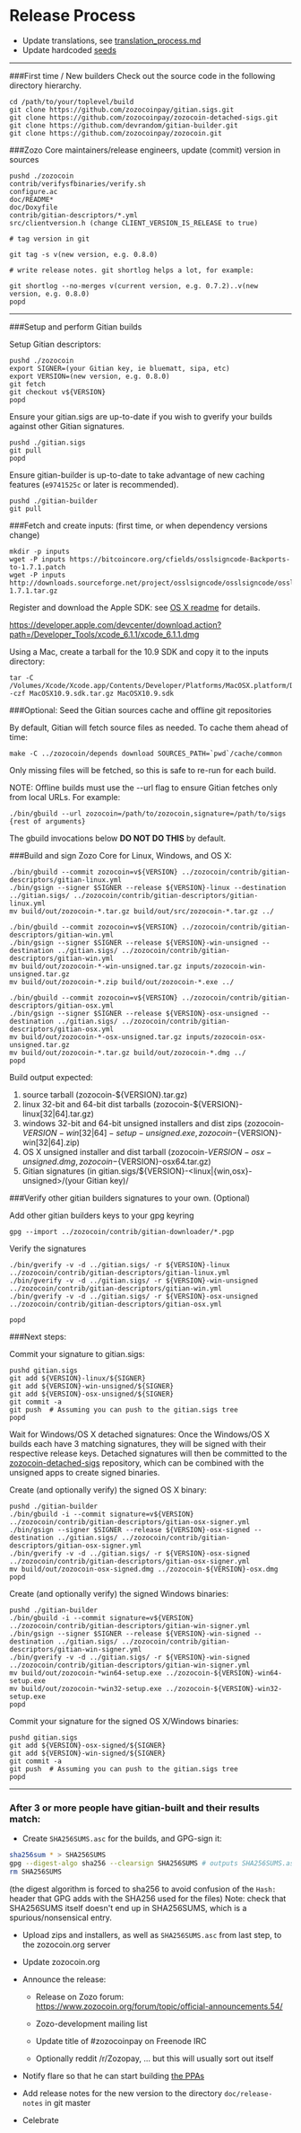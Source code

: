 Release Process
====================

* Update translations, see [translation_process.md](https://github.com/zozocoinpay/zozocoin/blob/master/doc/translation_process.md#syncing-with-transifex)
* Update hardcoded [seeds](/contrib/seeds)

* * *

###First time / New builders
Check out the source code in the following directory hierarchy.

	cd /path/to/your/toplevel/build
	git clone https://github.com/zozocoinpay/gitian.sigs.git
	git clone https://github.com/zozocoinpay/zozocoin-detached-sigs.git
	git clone https://github.com/devrandom/gitian-builder.git
	git clone https://github.com/zozocoinpay/zozocoin.git

###Zozo Core maintainers/release engineers, update (commit) version in sources

	pushd ./zozocoin
	contrib/verifysfbinaries/verify.sh
	configure.ac
	doc/README*
	doc/Doxyfile
	contrib/gitian-descriptors/*.yml
	src/clientversion.h (change CLIENT_VERSION_IS_RELEASE to true)

	# tag version in git

	git tag -s v(new version, e.g. 0.8.0)

	# write release notes. git shortlog helps a lot, for example:

	git shortlog --no-merges v(current version, e.g. 0.7.2)..v(new version, e.g. 0.8.0)
	popd

* * *

###Setup and perform Gitian builds

 Setup Gitian descriptors:

	pushd ./zozocoin
	export SIGNER=(your Gitian key, ie bluematt, sipa, etc)
	export VERSION=(new version, e.g. 0.8.0)
	git fetch
	git checkout v${VERSION}
	popd

  Ensure your gitian.sigs are up-to-date if you wish to gverify your builds against other Gitian signatures.

	pushd ./gitian.sigs
	git pull
	popd

  Ensure gitian-builder is up-to-date to take advantage of new caching features (`e9741525c` or later is recommended).

	pushd ./gitian-builder
	git pull

###Fetch and create inputs: (first time, or when dependency versions change)

	mkdir -p inputs
	wget -P inputs https://bitcoincore.org/cfields/osslsigncode-Backports-to-1.7.1.patch
	wget -P inputs http://downloads.sourceforge.net/project/osslsigncode/osslsigncode/osslsigncode-1.7.1.tar.gz

 Register and download the Apple SDK: see [OS X readme](README_osx.txt) for details.

 https://developer.apple.com/devcenter/download.action?path=/Developer_Tools/xcode_6.1.1/xcode_6.1.1.dmg

 Using a Mac, create a tarball for the 10.9 SDK and copy it to the inputs directory:

	tar -C /Volumes/Xcode/Xcode.app/Contents/Developer/Platforms/MacOSX.platform/Developer/SDKs/ -czf MacOSX10.9.sdk.tar.gz MacOSX10.9.sdk

###Optional: Seed the Gitian sources cache and offline git repositories

By default, Gitian will fetch source files as needed. To cache them ahead of time:

	make -C ../zozocoin/depends download SOURCES_PATH=`pwd`/cache/common

Only missing files will be fetched, so this is safe to re-run for each build.

NOTE: Offline builds must use the --url flag to ensure Gitian fetches only from local URLs. For example:
```
./bin/gbuild --url zozocoin=/path/to/zozocoin,signature=/path/to/sigs {rest of arguments}
```
The gbuild invocations below <b>DO NOT DO THIS</b> by default.

###Build and sign Zozo Core for Linux, Windows, and OS X:

	./bin/gbuild --commit zozocoin=v${VERSION} ../zozocoin/contrib/gitian-descriptors/gitian-linux.yml
	./bin/gsign --signer $SIGNER --release ${VERSION}-linux --destination ../gitian.sigs/ ../zozocoin/contrib/gitian-descriptors/gitian-linux.yml
	mv build/out/zozocoin-*.tar.gz build/out/src/zozocoin-*.tar.gz ../

	./bin/gbuild --commit zozocoin=v${VERSION} ../zozocoin/contrib/gitian-descriptors/gitian-win.yml
	./bin/gsign --signer $SIGNER --release ${VERSION}-win-unsigned --destination ../gitian.sigs/ ../zozocoin/contrib/gitian-descriptors/gitian-win.yml
	mv build/out/zozocoin-*-win-unsigned.tar.gz inputs/zozocoin-win-unsigned.tar.gz
	mv build/out/zozocoin-*.zip build/out/zozocoin-*.exe ../

	./bin/gbuild --commit zozocoin=v${VERSION} ../zozocoin/contrib/gitian-descriptors/gitian-osx.yml
	./bin/gsign --signer $SIGNER --release ${VERSION}-osx-unsigned --destination ../gitian.sigs/ ../zozocoin/contrib/gitian-descriptors/gitian-osx.yml
	mv build/out/zozocoin-*-osx-unsigned.tar.gz inputs/zozocoin-osx-unsigned.tar.gz
	mv build/out/zozocoin-*.tar.gz build/out/zozocoin-*.dmg ../
	popd

  Build output expected:

  1. source tarball (zozocoin-${VERSION}.tar.gz)
  2. linux 32-bit and 64-bit dist tarballs (zozocoin-${VERSION}-linux[32|64].tar.gz)
  3. windows 32-bit and 64-bit unsigned installers and dist zips (zozocoin-${VERSION}-win[32|64]-setup-unsigned.exe, zozocoin-${VERSION}-win[32|64].zip)
  4. OS X unsigned installer and dist tarball (zozocoin-${VERSION}-osx-unsigned.dmg, zozocoin-${VERSION}-osx64.tar.gz)
  5. Gitian signatures (in gitian.sigs/${VERSION}-<linux|{win,osx}-unsigned>/(your Gitian key)/

###Verify other gitian builders signatures to your own. (Optional)

  Add other gitian builders keys to your gpg keyring

	gpg --import ../zozocoin/contrib/gitian-downloader/*.pgp

  Verify the signatures

	./bin/gverify -v -d ../gitian.sigs/ -r ${VERSION}-linux ../zozocoin/contrib/gitian-descriptors/gitian-linux.yml
	./bin/gverify -v -d ../gitian.sigs/ -r ${VERSION}-win-unsigned ../zozocoin/contrib/gitian-descriptors/gitian-win.yml
	./bin/gverify -v -d ../gitian.sigs/ -r ${VERSION}-osx-unsigned ../zozocoin/contrib/gitian-descriptors/gitian-osx.yml

	popd

###Next steps:

Commit your signature to gitian.sigs:

	pushd gitian.sigs
	git add ${VERSION}-linux/${SIGNER}
	git add ${VERSION}-win-unsigned/${SIGNER}
	git add ${VERSION}-osx-unsigned/${SIGNER}
	git commit -a
	git push  # Assuming you can push to the gitian.sigs tree
	popd

  Wait for Windows/OS X detached signatures:
	Once the Windows/OS X builds each have 3 matching signatures, they will be signed with their respective release keys.
	Detached signatures will then be committed to the [zozocoin-detached-sigs](https://github.com/zozocoinpay/zozocoin-detached-sigs) repository, which can be combined with the unsigned apps to create signed binaries.

  Create (and optionally verify) the signed OS X binary:

	pushd ./gitian-builder
	./bin/gbuild -i --commit signature=v${VERSION} ../zozocoin/contrib/gitian-descriptors/gitian-osx-signer.yml
	./bin/gsign --signer $SIGNER --release ${VERSION}-osx-signed --destination ../gitian.sigs/ ../zozocoin/contrib/gitian-descriptors/gitian-osx-signer.yml
	./bin/gverify -v -d ../gitian.sigs/ -r ${VERSION}-osx-signed ../zozocoin/contrib/gitian-descriptors/gitian-osx-signer.yml
	mv build/out/zozocoin-osx-signed.dmg ../zozocoin-${VERSION}-osx.dmg
	popd

  Create (and optionally verify) the signed Windows binaries:

	pushd ./gitian-builder
	./bin/gbuild -i --commit signature=v${VERSION} ../zozocoin/contrib/gitian-descriptors/gitian-win-signer.yml
	./bin/gsign --signer $SIGNER --release ${VERSION}-win-signed --destination ../gitian.sigs/ ../zozocoin/contrib/gitian-descriptors/gitian-win-signer.yml
	./bin/gverify -v -d ../gitian.sigs/ -r ${VERSION}-win-signed ../zozocoin/contrib/gitian-descriptors/gitian-win-signer.yml
	mv build/out/zozocoin-*win64-setup.exe ../zozocoin-${VERSION}-win64-setup.exe
	mv build/out/zozocoin-*win32-setup.exe ../zozocoin-${VERSION}-win32-setup.exe
	popd

Commit your signature for the signed OS X/Windows binaries:

	pushd gitian.sigs
	git add ${VERSION}-osx-signed/${SIGNER}
	git add ${VERSION}-win-signed/${SIGNER}
	git commit -a
	git push  # Assuming you can push to the gitian.sigs tree
	popd

-------------------------------------------------------------------------

### After 3 or more people have gitian-built and their results match:

- Create `SHA256SUMS.asc` for the builds, and GPG-sign it:
```bash
sha256sum * > SHA256SUMS
gpg --digest-algo sha256 --clearsign SHA256SUMS # outputs SHA256SUMS.asc
rm SHA256SUMS
```
(the digest algorithm is forced to sha256 to avoid confusion of the `Hash:` header that GPG adds with the SHA256 used for the files)
Note: check that SHA256SUMS itself doesn't end up in SHA256SUMS, which is a spurious/nonsensical entry.

- Upload zips and installers, as well as `SHA256SUMS.asc` from last step, to the zozocoin.org server

- Update zozocoin.org

- Announce the release:

  - Release on Zozo forum: https://www.zozocoin.org/forum/topic/official-announcements.54/

  - Zozo-development mailing list

  - Update title of #zozocoinpay on Freenode IRC

  - Optionally reddit /r/Zozopay, ... but this will usually sort out itself

- Notify flare so that he can start building [the PPAs](https://launchpad.net/~zozocoin.org/+archive/ubuntu/zozocoin)

- Add release notes for the new version to the directory `doc/release-notes` in git master

- Celebrate
